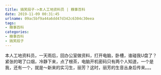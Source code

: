 ```yaml
---
title: 搞笑段子->本人工地资料员 | 糗事百科
date: 2019-11-09 00:31:45
urlname: 09ac5bf9a44a6dd47d342c6304c30eea
tags: 
- 糗事百科
categories:
- 糗事百科
- 搞笑段子
---
```

本人工地资料员，一天雨后，回办公室做资料，打开电脑，卧槽，谁碰我U盘了？紧张的喝了口烟，冷静下来，点了根茶，电脑开机密码只有两个人知道，一个是我，还有一个，就是～新来的实习生，丽芳？这时，丽芳的生音丛身后传来。。。


